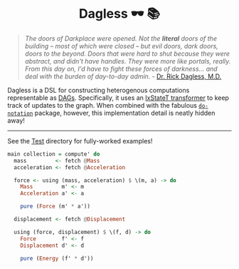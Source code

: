 # <div align="center">Dagless 🕶 📚</div>

> _The doors of Darkplace were opened. Not the **literal** doors of the building –
> most of which were closed – but evil doors, dark doors, doors to the beyond.
> Doors that were hard to shut because they were abstract, and didn't have
> handles. They were more like portals, really. From this day on, I'd have to
> fight these forces of darkness... and deal with the burden of day-to-day
> admin._ - [Dr. Rick Dagless,
  M.D.](https://en.wikipedia.org/wiki/Garth_Marenghi%27s_Darkplace)

Dagless is a DSL for constructing heterogenous computations representable as
[DAGs](https://en.wikipedia.org/wiki/Directed_acyclic_graph). Specifically, it
uses an [IxStateT
transformer](http://hackage.haskell.org/package/indexed-extras/docs/Control-Monad-Indexed-State.html)
to keep track of updates to the graph. When combined with the fabulous
[`do-notation`](http://hackage.haskell.org/package/do-notation) package,
however, this implementation detail is neatly hidden away!

---

See the [Test](https://github.com/i-am-tom/dagless/tree/master/test/Test)
directory for fully-worked examples!

```haskell
main collection = compute' do
  mass         <- fetch @Mass
  acceleration <- fetch @Acceleration

  force <- using (mass, acceleration) $ \(m, a) -> do
    Mass         m' <- m
    Acceleration a' <- a

    pure (Force (m' * a'))

  displacement <- fetch @Displacement

  using (force, displacement) $ \(f, d) -> do
    Force        f' <- f
    Displacement d' <- d

    pure (Energy (f' * d'))
```
